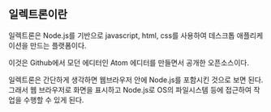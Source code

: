 ## 일렉트론이란

일렉트론은 Node.js를 기반으로 javascript, html, css를 사용하여 데스크톱 애플리케이션을 만드는 플랫폼이다.

이것은 Github에서 모던 에디터인 Atom 에디터를 만들면서 공개한 오픈소스이다.

일렉트론은 간단하게 생각하면 웹브라우저 안에 Node.js를 포함시킨 것으로 보면 된다. 그래서 웹 브라우저로 화면을 표시하고 Node.js로 OS의 파일시스템 등에 접근하여 작업을 수행할 수 있게 된다.

